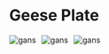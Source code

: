 # Geese Plate

<img src="https://www.meme-arsenal.com/memes/a7d01f3626f9d9d297720994a0acbe2a.jpg"
     alt="gans"
     style="float: left; margin-right: 10px;" /> 
 <img src="https://www.meme-arsenal.com/memes/a7d01f3626f9d9d297720994a0acbe2a.jpg"
     alt="gans"
     style="float: left; margin-right: 10px;" />
     
 <img src="https://blogs.biomedcentral.com/on-health/wp-content/uploads/sites/8/2019/10/Fotolia_84154445_Subscription_Yearly_XXL-620x342.jpg"
     alt="gans"
     style="float: left; margin-right: 10px;" />
